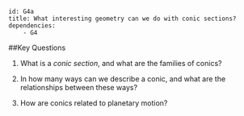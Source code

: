 ````
id: G4a
title: What interesting geometry can we do with conic sections?
dependencies: 
    - G4
````
##Key Questions 

1. What is a _conic section_, and what are the families of conics?

1. In how many ways can we describe a conic, and what are the relationships between these ways?

1. How are conics related to planetary motion?
